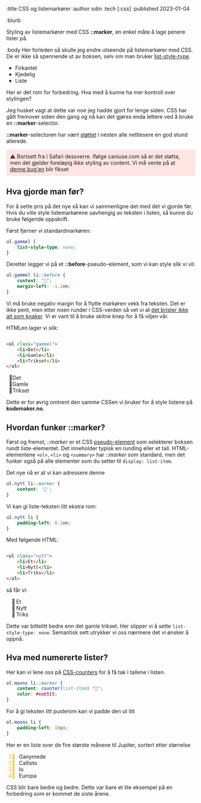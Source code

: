 :title CSS og listemarkører
:author odin
:tech [:css]
:published 2023-01-04

:blurb

Styling av listemarkører med CSS **::marker**, en enkel måte å lage penere lister på.

:body
Her forleden så skulle jeg endre utseende på listemarkører med CSS. De er ikke så spennende ut av boksen, selv om man
bruker [list-style-type](https://developer.mozilla.org/en-US/docs/Web/CSS/list-style-type).

<ul style="list-style-type: square">
  <li>Firkantet</li>
  <li>Kjedelig</li>
  <li>Liste</li>
</ul>

Her er det rom for forbedring. Hva med å kunne ha mer kontroll over stylingen?

Jeg husket vagt at dette var noe jeg hadde gjort for lenge siden. CSS
har gått fremover siden den gang og nå kan
det gjøres enda lettere ved å bruke en **::marker**-selector.

**::marker**-selectoren har vært [støttet](https://caniuse.com/css-marker-pseudo) i nesten alle nettlesere en god stund
allerede.

<div class="warn">
 ⚠️ Bortsett fra i Safari dessverre. Ifølge caniuse.com så er det støtta, men det gjelder foreløpig ikke styling av content. 
 Vi må vente på at <a href="https://bugs.webkit.org/show_bug.cgi?id=204163">denne bug'en</a> blir fikset 
</div>


<style>
/* Fjern kodemaker.css liste-styling  */
.text ul li::before {content: none}

.warn {
  border: 2px solid var(--saumon);
  background: rgba(255,129, 124,0.2);
  padding: 10px;
}

/* Gammelt triks */ 
ul.gammel {
  list-style-type: none;
}

ul.gammel li::before {
  margin-left: -1.2em;
  content: "👴"
}

/* Marker */
ul.nytt li::marker {
  content: '🐣';
}

ul.nytt li {
  padding-left: 0.2em;
}

/* Marker for numererte lister */
ol.moons li::marker {
  content: counter(list-item) "🌛";
  color: #eab515;
}

ol.moons li {
  padding-left: 10px;
}
</style>

## Hva gjorde man før?

For å sette pris på det nye så kan vi sammenligne det med det vi gjorde før. Hvis du ville style listemarkørene
uavhengig av teksten i listen, så kunne du bruke følgende oppskrift.

Først fjerner vi standardmarkøren:

```css
ul.gammel {
    list-style-type: none;
}
```

Deretter legger vi på et **::before**-pseudo-element, som vi kan style slik vi vil:

```css
ul.gammel li::before {
    content: "👴";
    margin-left: -1.2em;
}
```

Vi må bruke negativ margin for å flytte markøren vekk fra teksten. Det er ikke pent, men etter noen runder i
CSS-verden
så vet vi at [det brister ikke alt som knaker](https://developer.mozilla.org/en-US/docs/Web/CSS/clear). Vi er vant til å
bruke skitne knep for å få viljen vår.

HTMLen lager vi slik:

```html

<ul class="gammel">
    <li>Det</li>
    <li>Gamle</li>
    <li>Trikset</li>
</ul>
```

<ul class="gammel">
  <li>Det</li>
  <li>Gamle</li>
  <li>Trikset</li>
</ul>

Dette er for øvrig omtrent den samme CSSen vi bruker for å style listene på **kodemaker.no**.

## Hvordan funker ::marker?

Først og fremst, *::marker* er et CSS [pseudo-element](https://developer.mozilla.org/en-US/docs/Web/CSS/Pseudo-elements)
som selekterer boksen rundt liste-elementet. Det inneholder typisk en runding eller et tall. HTML-elementene `<ol>`,
`<li>` og `<summary>` har *::marker* som standard, men
det funker også på alle elementer som du setter til `display: list-item`.

Det nye nå er at vi kan adressere denne

```css
ul.nytt li::marker {
    content: '🐣';
}
```

Vi kan gi liste-teksten litt ekstra rom:

```css
ul.nytt li {
    padding-left: 0.2em;
}
```

Med følgende HTML:

```html

<ul class="nytt">
    <li>Et</li>
    <li>Nytt</li>
    <li>Triks</li>
</ul>
```

så får vi:
<ul class="nytt">
  <li>Et</li>
  <li>Nytt</li>
  <li>Triks</li>
</ul>

Dette var bittelitt bedre enn det gamle trikset. Her slipper vi å sette `list-style-type: none`. Semantisk sett utrykker
vi oss nærmere det vi ønsker å oppnå.

## Hva med numererte lister?

Her kan vi lene oss
på [CSS-counters](https://developer.mozilla.org/en-US/docs/Web/CSS/CSS_Counter_Styles/Using_CSS_counters#list_item_counters)
for å få tak i tallene i listen.

```css
ol.moons li::marker {
    content: counter(list-item) "🌛";
    color: #eab515;
}
```

For å gi teksten litt pusterom kan vi padde den ut litt

```css
ol.moons li {
    padding-left: 10px;
}
```

Her er en liste over de fire største månene til Jupiter, sortert etter størrelse
<ol class="moons">
  <li>Ganymede</li>   
  <li>Callisto</li>  
  <li>Io</li>
  <li>Europa</li>
</ol>

CSS blir bare bedre og bedre. Dette var bare et lite eksempel på en forbedring som er kommet de siste årene.